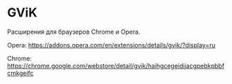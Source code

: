 # GViK


Расширения для браузеров Chrome и Opera.


Opera:
  https://addons.opera.com/en/extensions/details/gvik/?display=ru

Chrome:
  https://chrome.google.com/webstore/detail/gvik/haihgcegeidiiacgpebkpbbfcmkgeifc
